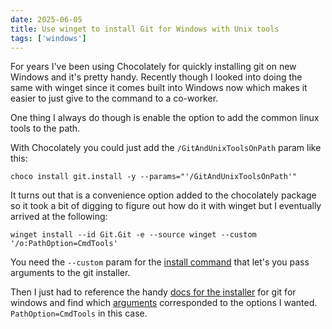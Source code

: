 ```yaml
---
date: 2025-06-05
title: Use winget to install Git for Windows with Unix tools
tags: ['windows']
---
```


For years I've been using Chocolately for quickly installing git on new Windows and it's pretty handy.
Recently though I looked into doing the same with winget since it comes built into Windows now which makes it easier to just give to the command to a co-worker.

One thing I always do though is enable the option to add the common linux tools to the path.

With Chocolately you could just add the `/GitAndUnixToolsOnPath` param like this:

`choco install git.install -y --params="'/GitAndUnixToolsOnPath'"`

It turns out that is a convenience option added to the chocolately package so it took a bit of digging to figure out how do it with winget but I eventually arrived at the following:

`winget install --id Git.Git -e --source winget --custom '/o:PathOption=CmdTools'`

You need the `--custom` param for the [install command](https://learn.microsoft.com/en-us/windows/package-manager/winget/install) that let's you pass arguments to the git installer.

Then I just had to reference the handy [docs for the installer](https://gitforwindows.org/silent-or-unattended-installation.html) for git for windows and find which [arguments](https://gitforwindows.org/mapping-between-git-installer-gui-settings-and-command-line-arguments.html) corresponded to the options I wanted. `PathOption=CmdTools` in this case.

